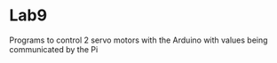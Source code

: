 # Lab9
Programs to control 2 servo motors with the Arduino with values being communicated by the Pi
